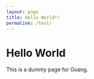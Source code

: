 ```yaml
---
layout: page
title: Hello World!!
permalink: /test/
---
```


# Hello World

This is a dummy page for Guang.